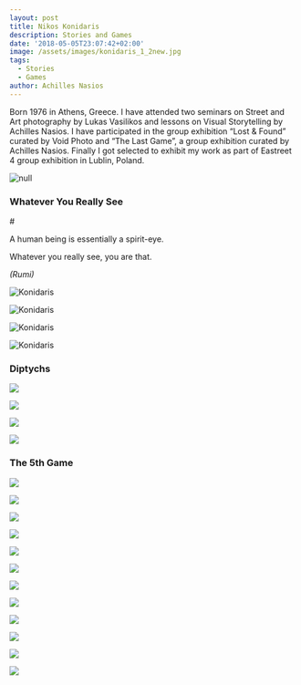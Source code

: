 ```yaml
---
layout: post
title: Nikos Konidaris
description: Stories and Games
date: '2018-05-05T23:07:42+02:00'
image: /assets/images/konidaris_1_2new.jpg
tags:
  - Stories
  - Games
author: Achilles Nasios
---
```

Born 1976 in Athens, Greece. I have attended two seminars on Street and Art photography by Lukas Vasilikos and lessons on Visual Storytelling by Achilles Nasios. I have participated in the group exhibition “Lost & Found” curated by Void Photo and “The Last Game”, a group exhibition curated by Achilles Nasios. Finally I got selected to exhibit my work as part of Eastreet 4 group exhibition in Lublin, Poland.

![null](/assets/images/metamorphosis_presentation.jpg#full)

### Whatever You Really See

\#

A human being is essentially a spirit-eye.

Whatever you really see, you are that.

_(Rumi)_

![Konidaris](/assets/images/konidaris_1.jpg)

![Konidaris](/assets/images/konidaris_2.jpg)

![Konidaris](/assets/images/konidaris_3.jpg)

![Konidaris](/assets/images/konidaris_4.jpg)



### Diptychs



![](/assets/images/konidaris-presentation-diptychs.jpg#full)

![](/assets/images/konidaris-1.jpg)

![](/assets/images/konidaris-2.jpg)

![](/assets/images/konidaris-3.jpg)



### The 5th Game



![](/assets/images/konidaris_game_presentation.jpg#full)

![](/assets/images/konidaris_game_01.jpg)

![](/assets/images/konidaris_game_02.jpg)

![](/assets/images/konidaris_game_03.jpg)

![](/assets/images/konidaris_game_04.jpg)

![](/assets/images/konidaris_game_05.jpg)

![](/assets/images/konidaris_game_06.jpg)

![](/assets/images/konidaris_game_07.jpg)

![](/assets/images/konidaris_game_08.jpg)

![](/assets/images/konidaris_game_09.jpg)

![](/assets/images/konidaris_game_10.jpg)

![](/assets/images/konidaris_game_11.jpg)
